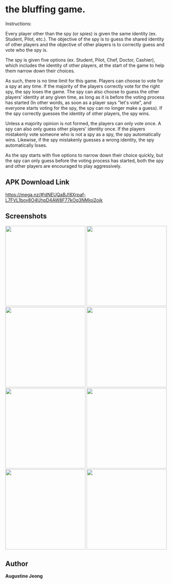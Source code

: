# the bluffing game.

Instructions:

Every player other than the spy (or spies) is given the same identity (ex. Student, Pilot, etc.). The objective of the spy is to guess the shared identity of other players and the objective of other players is to correctly guess and vote who the spy is. 

The spy is given five options (ex. Student, Pilot, Chef, Doctor, Cashier), which includes the identity of other players, at the start of the game to help them narrow down their choices. 

As such, there is no time limit for this game. Players can choose to vote for a spy at any time. If the majority of the players correctly vote for the right spy, the spy loses the game. The spy can also choose to guess the other players' identity at any given time, as long as it is before the voting process has started (In other words, as soon as a player says "let's vote", and everyone starts voting for the spy, the spy can no longer make a guess). If the spy correctly guesses the identity of other players, the spy wins. 

Unless a majority opinion is not formed, the players can only vote once. A spy can also only guess other players' identity once. If the players mistakenly vote someone who is not a spy as a spy, the spy automatically wins. Likewise, if the spy mistakenly guesses a wrong identity, the spy automatically loses. 


As the spy starts with five options to narrow down their choice quickly, but the spy can only guess before the voting process has started, both the spy and other players are encouraged to play aggressively.

## APK Download Link

https://mega.nz/#!dNEUQaBJ!8Xrpaf-L7FVL1boy8O4UhpD4AW8F77kOq3NMjoj2ojk

## Screenshots 

<div>
<img src="https://user-images.githubusercontent.com/14143525/71778029-27896080-2f5d-11ea-9163-d36957254332.png" width="250">
<img src="https://user-images.githubusercontent.com/14143525/71621387-e6233a80-2b83-11ea-9c53-3a1e5b4aeadf.png" width="250">
<img src="https://user-images.githubusercontent.com/14143525/71621404-f76c4700-2b83-11ea-8d73-58ce2ef56af2.png" width="250">
<img src="https://user-images.githubusercontent.com/14143525/71621394-ed4a4880-2b83-11ea-88ed-93800aeec01b.png" width="250">
<img src="https://user-images.githubusercontent.com/14143525/71621417-fdfabe80-2b83-11ea-9a26-2f67cbdfc4b4.png" width="250">
<img src="https://user-images.githubusercontent.com/14143525/71621421-0521cc80-2b84-11ea-8f89-9c4e46860d36.png" width="250">
<img src="https://user-images.githubusercontent.com/14143525/71621427-0a7f1700-2b84-11ea-9304-e0ef4d98f7d6.png" width="250">
<img src="https://user-images.githubusercontent.com/14143525/71621431-0ce17100-2b84-11ea-89a9-5af2ad54882b.PNG" width="250">

## Author

**Augustine Jeong**
